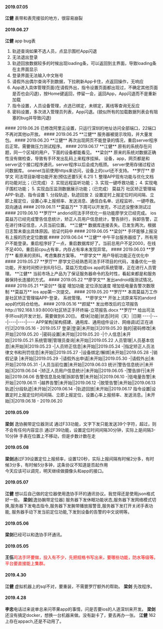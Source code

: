 
#### 2019.07.05
**江健**  表带和表壳接驳的地方，很容易崩裂
#### 2019.06.27
**江健**  app bug表<hide>
1. 轨迹查询如果不选人员，点显示围栏App闪退
2. 无法退出登录
3. 轨迹回放数据较多的时候出现loading条，可以返回到主界面，导致loading条在主界面显示
4. 登录界面无法输入中文账号
5. 请假外出偶尔查询不到数据，下拉刷新App卡住，点返回操作，无响应
6. App进入具体管理页面(在请假外出，指令设置页面都出现过，不确定其他页面是否也会闪退)，按Home键返回，停留一会，返回App，App闪退而不是重新加载
7. 指令设置，人员设备管理，点选已绑定，未绑定，离线等查询无反应
8. 密码设置，多次进入管理员列表，App闪退。(貌似所有的加载数据列表会有阻塞的bug并导致闪退)
</hide>
#### 2019.06.26
已修改阿里云设置，只运行深圳的地址访问全部端口，22端口不再对其他ip开放。
#### 2019.06.25
**江健**  服务器被提示攻陷，并大量发包。
#### 2019.06.20
**江健**  再次出现网页不能登录的情况，重启server程序后正常。需要做压力测试程序。
#### 2019.06.17
**江健**  原有的系统存在问题，同一个区域的用户，下面的设备都能看见。  
**梁剑**  原来的系统对数据正确性没有做检查，导致有手环发出乱码上来程序挂掉。  
设备，app，网页都是和server这个接口程序通讯，server程序以后会成为瓶颈。
server使用存储过程访问数据库。  
onenet当前使用https来访问，设备上的curl还不支持。
**罗厅**  廖学文 司法项目新增功能开发(预估还要5天 6.21)<hide>  
1. 整理APP现有功能与优化文档的功能对比；（已完成）
2. 实现远程监听功能； 
3. 实现一键呼救功能； 
4. 实现电子围栏功能； 
5. 实现血压监测数据展示功能；（已完成）
</hide>
莫益万 社区矫正管理端APP-轨迹、指令设置 
<hide>
1. 分段轨迹，轨迹回放
2. 设置定时上报定位时间间隔、立即上报定位，设置心率上报频率、发送消息、通信白名单、远程监听、一键呼救。双向通话
</hide>
#### 2019.06.11
**莫益万** 下周可以开发完，不过还没整体测试过
#### 2019.06.10
**罗厅**  andorid司法手环优化一些功能廖学文已经完成。  
ios 莫益万已经完成警告信息统计，矫正人员用户信息统计，警告排行，拆卸告警，正在进行体征信息，人员当前位置。
**江健**  数据库连接丢失。已发生两次。根据日志暂未查出具体原因。验证代码中
#### 2019.06.05
**梁剑**  手环能够上报没有上报的历史定位数据
#### 2019.06.04
**江健**  中午平台服务器挂了，所有用户不能登录。重启程序好了一点，重启数据库好了。当前总用户不足2000，在线不足400。重启前cpu占有率，内存占有率未发现异常。
#### 2019.06.03
**罗厅**  看原来的资料。考虑集群方案等。
**廖学文**  用户导航功能正在优化中
#### 2019.05.27
**罗厅**  廖学文已经熟悉司法手环项目的代码，准备优化一些功能，开发时间预计到6月5日。莫益万完成ios app的系统管理，正在进行人员管理。
**江健**  当前市场上产品为了保证服务器命令的及时性，看起来都是和服务器保持长连接的方式。
#### 2019.05.22
**廖学文**  发出android版测试情况。
#### 2019.05.21
**梁剑**  强星 增加功能 定位添加速度 增加低电量告警次数限制 
**莫益万** ios app第一次提交。
#### 2019.05.20
**罗厅** 本周莫益万工作是社区矫正管理端APP-登录， 系统管理。
**廖学文** 开张上沭原来写的andord app的代码仓给他。
#### 2019.05.16
**颜斌** 发出修改后的立项报告 http://192.168.1.93:8000/社区矫正手环终端-立项报告.docx  
**罗厅** 给出司法手环ios的开发计划，需要做到6.20日。<hide>
模块|功能|状态|时间（天）|日期
----|----|----|----|----
APP架构|架构搭建、通用库、通用组件设计、网络调试|正在进行|2|2019.05.16 - 2019.05.17
登录|登录|未开始|3|2019.05.20
我的|密码修改|未开始||2019.05.20
-|密码设置|未开始||2019.05.20
-|个人信息|未开始||2019.05.21
系统管理|管理员查询|未开始||2019.05.22
人员管理|人员基本信息|未开始|8|2019.05.23
-|人员矫正信息|未开始||2019.05.24
-|指定矫正人员法律文书和刑罚信息|未开始||2019.05.27
-|设备绑定/解绑|未开始||2019.05.28
-|销假记录 |未开始||2019.05.29
-|请假外出申请|未开始||2019.05.30
-|请假外出|未开始||2019.05.31
-|人员当前位置|未开始||2019.06.03
统计|警告信息统计|未开始|3|2019.06.04
-|矫正人员用户信息统计|未开始||2019.06.05
-|警告排行|未开始||2019.06.06
告警信息及处理|拆卸告警|未开始|3|2019.06.10
-|低电量告警|未开始||2019.06.11
-|越界告警|未开始||2019.06.12
-|脱管告警|未开始||2019.06.13
轨迹|分段轨迹|未开始|2|2019.06.14
-|轨迹回放|未开始||2019.06.17
指令设置|设置定时上报定位时间间隔、立即上报定位，设置心率上报频率、发送消息。|未开始|3|2019.06.18 - 2019.06.20
</hide>

#### 2019.05.09
**梁剑**  逸协腕带定位器测试  通过F33功能，文字下发只能发送39个字符，超过，则不会有任何内容显示 通过F39功能，设置定位时间间隔30分钟，实际上是间隔3-10分钟 手表在位置上不移动，但是步数计数在走
#### 2019.05.08
**梁剑**通过F39设置定位上报频率，设置120秒，实际上报间隔有时候2分多，有时候3分多，有时候5分多钟，这条协议不知道是否起作用  
今天应该可以调完，明天继续做摄像头和app的接口。
#### 2019.05.07
**江健**  想以后自己做的定位器使用逸协手环的通讯协议。我觉得还是使用json格式好一些。
**梁剑**[逸协腕带定位器] 服务器下发休眠功能状态,服务器下发网络模式切换,服务器下发电击指令,服务器下发腕带播放报警音,服务器下发打开关闭手表功能, 服务器手动下发当前定位功能,下发到设备的告警的中文说明等。
#### 2019.05.06
**梁剑**已经可以和逸协手环通讯。
#### 2019.05.05
**王伍**<font color=red>司法手环要做，投入有不少，先把规格书写出来，要哪些功能，防水等级等。  平台要直接能上集群。</font>
#### 2019.4.30
**江健** 虚拟机器上的sql不对，要重装，不需要罗厅额外的帮助。
**梁剑** 先改程序。
#### 2019.4.28
**李忠**电话过来说单总来问苹果app的事情，问是否要ios的人道深圳来开发。
**梁剑** 还没有搞定docker，想换一台机器来做。没有副卡了，要去再办一张。
**江健** 162上存在appach,还是不动用了。
